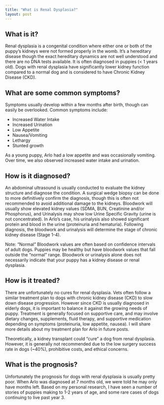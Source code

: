 ```yaml
---
title: "What is Renal Dysplasia?"
layout: post
---
```


## What is it?

Renal dysplasia is a congenital condition where either one or both of the puppy’s kidneys were not formed properly in the womb. It’s a hereditary disease though the exact hereditary dynamics are not well understood and there are no DNA tests available. It is often diagnosed in puppies (< 1 years old). Dogs with renal dysplasia have significantly lower kidney function compared to a normal dog and is considered to have Chronic Kidney Disease (CKD). 

## What are some common symptoms?

Symptoms usually develop within a few months after birth, though can easily be overlooked. Common symptoms include:

- Increased Water Intake
- Increased Urination
- Low Appetite
- Nausea/Vomiting
- Lethargy
- Stunted growth

As a young puppy, Arlo had a low appetite and was occasionally vomiting. Over time, we also observed increased water intake and urination. 

## How is it diagnosed?

An abdominal ultrasound is usually conducted to evaluate the kidney structure and diagnose the condition. A surgical wedge biopsy can be done to more definitively confirm the diagnosis, though this is often not recommended to avoid additional damage to the kidneys. Bloodwork will usually show elevated kidney values (SDMA, BUN, Creatinine and/or Phosphorus), and Urinalysis may show low Urine Specific Gravity (urine is not concentrated).  In Arlo’s case, his urinalysis also showed significant protein and blood in the urine (proteinuria and hematuria). Following diagnosis, the bloodwork and urinalysis will determine the stage of chronic kidney disease (Stage 1-4). 

Note: “Normal” Bloodwork values are often based on confidence intervals of adult dogs. Puppies may be healthy but have bloodwork values that fall outside the “normal” range. Bloodwork or urinalysis alone does not necessarily indicate that your puppy has a kidney disease or renal dysplasia.

## How is it treated?

There are unfortunately no cures for renal dysplasia. Vets often follow a similar treatment plan to dogs with chronic kidney disease (CKD) to slow down disease progression. However since CKD is usually diagnosed in elderly dogs, it is important to balance it against the growing needs of puppy. Treatment is generally focused on supportive care, and may involve dietary changes, supplements, fluid therapy, and supportive medication depending on symptoms (proteinuria, low appetite, nausea). I will share more details about my treatment plan for Arlo in future posts. 

Theoretically, a kidney transplant could “cure” a dog from renal dysplasia.  However, it is generally not recommended due to the low surgery success rate in dogs (~40%), prohibitive costs, and ethical concerns. 

## What is the prognosis?

Unfortunately the prognosis for dogs with renal dysplasia is usually pretty poor. When Arlo was diagnosed at 7 months old, we were told he may only have months left. Based on my personal research, I have seen a number of stories of puppies making to 1-2 years of age, and some rare cases of dogs continuing to live past year 3.